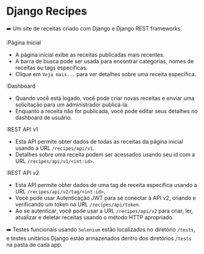 # Django Recipes

➡️ Um site de receitas criado com Django e Django REST frameworks.

❕Página Inicial
- A página inicial exibe as receitas publicadas mais recentes.
- A barra de busca pode ser usada para encontrar categorias, nomes de receitas ou tags específicas.
- Clique em `Veja mais...` para ver detalhes sobre uma receita específica.

❕Dashboard
- Quando você está logado, você pode criar novas receitas e enviar uma solicitação para um administrador publicá-la.
- Enquanto a receita não for publicada, você pode editar seus detalhes no dashboard de usuário.

❕REST API v1
- Esta API permite obter dados de todas as receitas da página inicial usando a URL `/recipes/api/v1`.
- Detalhes sobre uma receita podem ser acessados usando seu id com a URL `/recipes/api/v1/<int:id>`.
  
❕REST API v2
- Esta API permite obter dados de uma tag de receita específica usando a URL `/recipes/api/v2/tag/<int:id>`.
- Você pode usar Autenticação JWT para se conectar à API v2, criando e verificando um token na URL `/recipes/api/token`.
- Ao se autenticar, você pode usar a URL `/recipes/api/v2` para criar, ler, atualizar e deletar receitas usando o método HTTP apropriado.

➡️ Testes funcionais usando `Selenium` estão localizados no diretório `/tests`, e testes unitários Django estão armazenados dentro dos diretórios `/tests` na pasta de cada app.
